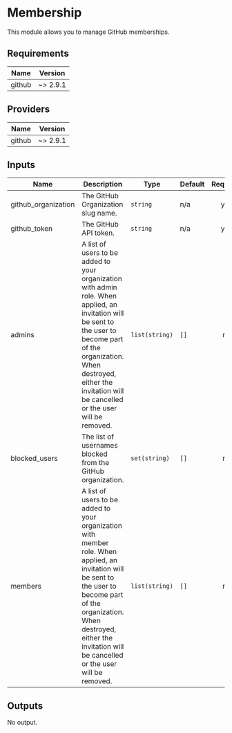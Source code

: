 # Membership

This module allows you to manage GitHub memberships.

## Requirements

| Name   | Version  |
| ------ | -------- |
| github | ~> 2.9.1 |

## Providers

| Name   | Version  |
| ------ | -------- |
| github | ~> 2.9.1 |

## Inputs

| Name                 | Description                                                                                                                                                                                                                                      | Type           | Default | Required |
| -------------------- | ------------------------------------------------------------------------------------------------------------------------------------------------------------------------------------------------------------------------------------------------ | -------------- | ------- | :------: |
| github\_organization | The GitHub Organization slug name.                                                                                                                                                                                                               | `string`       | n/a     |   yes    |
| github\_token        | The GitHub API token.                                                                                                                                                                                                                            | `string`       | n/a     |   yes    |
| admins               | A list of users to be added to your organization with admin role. When applied, an invitation will be sent to the user to become part of the organization. When destroyed, either the invitation will be cancelled or the user will be removed.  | `list(string)` | `[]`    |    no    |
| blocked\_users       | The list of usernames blocked from the GitHub organization.                                                                                                                                                                                      | `set(string)`  | `[]`    |    no    |
| members              | A list of users to be added to your organization with member role. When applied, an invitation will be sent to the user to become part of the organization. When destroyed, either the invitation will be cancelled or the user will be removed. | `list(string)` | `[]`    |    no    |

## Outputs

No output.
